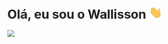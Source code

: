 
<h1>Olá, eu sou o Wallisson <img  src="https://raw.githubusercontent.com/ABSphreak/ABSphreak/master/gifs/Hi.gif" width="30px"></h1>

<img height="180em" src="https://github-readme-stats.vercel.app/api?username=wallissonmart&show_icons=true&theme=dracula&include_all_commits=true&count_private=true"/>
